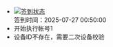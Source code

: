 - [![签到状态](https://github.com/womade/Cloud189-Actions/actions/workflows/main.yml/badge.svg?branch=main)](https://github.com/womade/Cloud189-Actions/actions/workflows/main.yml) <br> 签到时间：2025-07-27 00:50:00
- 开始执行帐号1
- 设备ID不存在，需要二次设备校验
